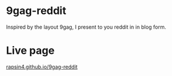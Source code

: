# 9gag-reddit
Inspired by the layout 9gag, I present to you reddit in in blog form.

# Live page
[rapsin4.github.io/9gag-reddit](rapsin4.github.io/9gag-reddit)
